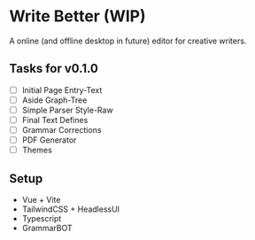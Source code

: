 # Write Better (WIP)

A online (and offline desktop in future) editor for creative writers.

## Tasks for v0.1.0

- [ ] Initial Page Entry-Text
- [ ] Aside Graph-Tree
- [ ] Simple Parser Style-Raw
- [ ] Final Text Defines
- [ ] Grammar Corrections
- [ ] PDF Generator
- [ ] Themes

## Setup

- Vue + Vite
- TailwindCSS + HeadlessUI
- Typescript
- GrammarBOT
